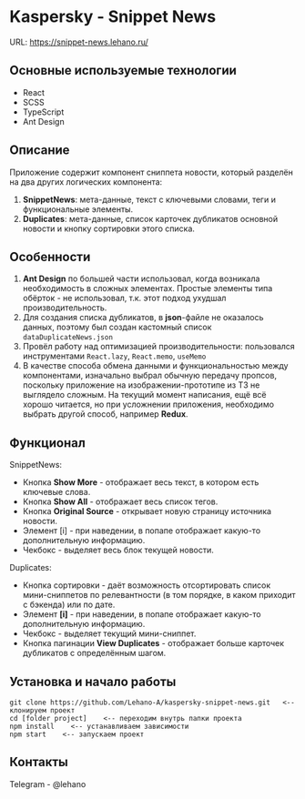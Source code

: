 # Kaspersky - Snippet News

URL: https://snippet-news.lehano.ru/

## Основные используемые технологии

- React
- SCSS
- TypeScript
- Ant Design

## Описание

Приложение содержит компонент сниппета новости, который разделён на два других логических компонента:

1. **SnippetNews**: мета-данные, текст с ключевыми словами, теги и функциональные элементы.
2. **Duplicates**: мета-данные, список карточек дубликатов основной новости и кнопку сортировки этого списка.

## Особенности

1. **Ant Design** по большей части использовал, когда возникала необходимость в сложных элементах. Простые элементы типа обёрток - не использовал, т.к. этот подход ухудшал производительность.
2. Для создания списка дубликатов, в **json**-файле не оказалось данных, поэтому был создан кастомный список `dataDuplicateNews.json`
3. Провёл работу над оптимизацией производительности: пользовался инструментами `React.lazy`, `React.memo`, `useMemo`
4. В качестве способа обмена данными и функциональностью между компонентами, изначально выбрал обычную передачу пропсов, поскольку приложение на изображении-прототипе из ТЗ не выглядело сложным. На текущий момент написания, ещё всё хорошо читается, но при усложнении приложения, необходимо выбрать другой способ, например **Redux**.

## Функционал

SnippetNews:

- Кнопка **Show More** - отображает весь текст, в котором есть ключевые слова.
- Кнопка **Show All** - отображает весь список тегов.
- Кнопка **Original Source** - открывает новую страницу источника новости.
- Элемент [i] - при наведении, в попапе отображает какую-то дополнительную информацию.
- Чекбокс - выделяет весь блок текущей новости.

Duplicates:

- Кнопка сортировки - даёт возможность отсортировать список мини-сниппетов по релевантности (в том порядке, в каком приходит с бэкенда) или по дате.
- Элемент **[i]** - при наведении, в попапе отображает какую-то дополнительную информацию.
- Чекбокс - выделяет текущий мини-сниппет.
- Кнопка пагинации **View Duplicates** - отображает больше карточек дубликатов с определённым шагом.

## Установка и начало работы

```
git clone https://github.com/Lehano-A/kaspersky-snippet-news.git   <-- клонируем проект
cd [folder project]    <-- переходим внутрь папки проекта
npm install    <-- устанавливаем зависимости
npm start    <-- запускаем проект
```

## Контакты

Telegram - @lehano
